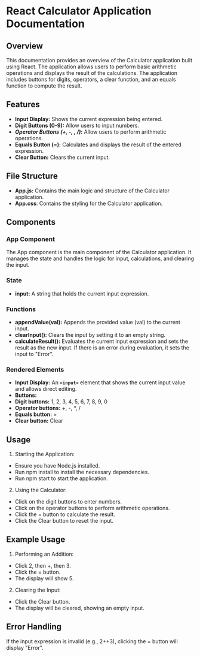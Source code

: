 # React Calculator Application Documentation

## Overview
This documentation provides an overview of the Calculator application built using React. The application allows users to perform basic arithmetic operations and displays the result of the calculations. The application includes buttons for digits, operators, a clear function, and an equals function to compute the result.

## Features
- **Input Display:** Shows the current expression being entered.
- **Digit Buttons (0-9):** Allow users to input numbers.
- ***Operator Buttons (+, -, , /):*** Allow users to perform arithmetic operations.
- **Equals Button (=):** Calculates and displays the result of the entered expression.
- **Clear Button:** Clears the current input.

## File Structure
- **App.js:** Contains the main logic and structure of the Calculator application.
- **App.css**: Contains the styling for the Calculator application.

## Components

### App Component
The App component is the main component of the Calculator application. It manages the state and handles the logic for input, calculations, and clearing the input.

### State
- **input:** A string that holds the current input expression.

### Functions
- **appendValue(val):** Appends the provided value (val) to the current input.
- **clearInput():** Clears the input by setting it to an empty string.
- **calculateResult():** Evaluates the current input expression and sets the result as the new input. If there is an error during evaluation, it sets the input to "Error".

### Rendered Elements
- **Input Display:** An **`<input>`** element that shows the current input value and allows direct editing.
- **Buttons:**
- **Digit buttons:** 1, 2, 3, 4, 5, 6, 7, 8, 9, 0
- **Operator buttons:** +, -, *, /
- **Equals button:** =
- **Clear button:** Clear

## Usage

1. Starting the Application:
 - Ensure you have Node.js installed.
 - Run npm install to install the necessary dependencies.
 - Run npm start to start the application.
2. Using the Calculator:
 - Click on the digit buttons to enter numbers.
 - Click on the operator buttons to perform arithmetic operations.
 - Click the = button to calculate the result.
 - Click the Clear button to reset the input.

## Example Usage
1. Performing an Addition:

 - Click 2, then +, then 3.
 - Click the = button.
 - The display will show 5.

2. Clearing the Input:

 - Click the Clear button.
 - The display will be cleared, showing an empty input.

## Error Handling
If the input expression is invalid (e.g., 2++3), clicking the = button will display "Error".

